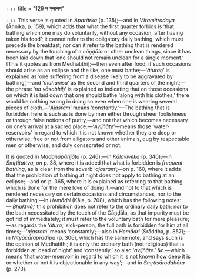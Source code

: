+++
title = "129 न स्नानम्"

+++
This verse is quoted in *Aparārka* (p. 135);—and in *Vīramitrodaya*
(Āhnika, p. 159), which adds that what the first quarter forbids is
‘that bathing which one may do voluntarily, without any occasion, after
having taken his food’; it cannot refer to the obligatory daily bathing,
which must precede the breakfast; nor can it refer to the bathing that
is rendered necessary by the touching of a *cāṇḍāla* or other unclean
things, since it has been laid down that ‘one should not remain unclean
for a single moment.’ \[This it quotes as from Medhātithi\];—then even
after food, if such occasions should arise as an eclipse and the like,
one must bathe;—‘*āturaḥ*’ is explained as ‘one suffering from a disease
likely to be aggravated by bathing’,—and ‘*mahāniśā*’ as the second and
third quarters of the night;—the phrase ‘*na vāsobhiḥ*’ is explained as
indicating that on those occasions on which it is laid down that one
should bathe ‘along with his clothes,’ there would be nothing wrong in
doing so even when one is wearing several pieces of cloth.—‘*Ajasram*’
means ‘constantly.’—The bathing that is forbidden here is such as is
done by men either through sheer foolishness or through false notions of
purity,—and not that which becomes necessary on one’s arrival at a
sacred place.—‘*Avijñāte*’—means those ‘water-reservoirs’ in regard to
which it is not known whether they are deep or otherwise, free or not
from alligators and other animals, dug by respectable men or otherwise,
and duly consecrated or not.

It is quoted in *Madanapārijāta* (p. 246);—in *Kālaviveka* (p. 340);—in
*Smṛtitattva, on* p. 38, where it is added that what is forbidden is
*frequent bathing*, as is clear from the adverb ‘*ajasram*’;—on p. 160,
where it adds that the prohibition of bathing at night does not apply to
bathing at an eclipse;—and on p. 365, where it is explained as referring
to that bathing which is done for the mere love of doing it,—and not to
that which is rendered necessary on certain occasions and circumstances,
nor to the daily bathing;—in *Hemādri* (Kāla, p. 708), which has the
following notes:—‘*Bhuktvā*,’ this prohibition does not refer to the
ordinary daily bath; nor to the bath necessitated by the touch of the
Cāṇḍāla, as that impurity must be got rid of immediately; it must refer
to the voluntary bath for mere pleasure;—as regards the ‘*ātura*,’
sick-person, the full bath is forbidden for him at all
times;—‘*ajasram*’ means ‘constantly’;—also in *Hemādri* (Śrāddha, p.
857);—in *Nityācārapradīpa* (p. 306), which has the same note, and says
such is the opinion of Medhātithi; it is only the ordinary bath (not
religious) that is forbidden at ‘dead of night’ and ‘constantly,’ so
also ‘*avijñāte*.’ &c.—which means ‘that water-reservoir in regard to
which it is not known how deep it is or whether or not it is
objectionable in any way’;—and in *Smṛtisāroddhāra* (p. 273).


